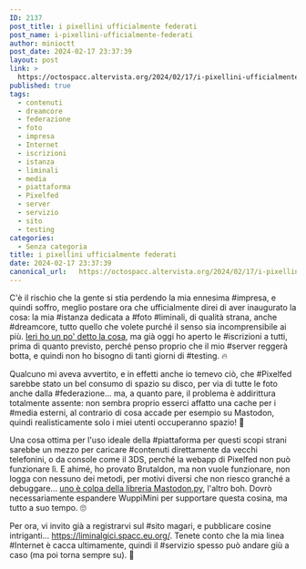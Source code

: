 ```yaml
---
ID: 2137
post_title: i pixellini ufficialmente federati
post_name: i-pixellini-ufficialmente-federati
author: minioctt
post_date: 2024-02-17 23:37:39
layout: post
link: >
  https://octospacc.altervista.org/2024/02/17/i-pixellini-ufficialmente-federati/
published: true
tags:
  - contenuti
  - dreamcore
  - federazione
  - foto
  - impresa
  - Internet
  - iscrizioni
  - istanza
  - liminali
  - media
  - piattaforma
  - Pixelfed
  - server
  - servizio
  - sito
  - testing
categories:
  - Senza categoria
title: i pixellini ufficialmente federati
date: 2024-02-17 23:37:39
canonical_url:   https://octospacc.altervista.org/2024/02/17/i-pixellini-ufficialmente-federati/
---
```

<!-- wp:paragraph -->
<p>C'è il rischio che la gente si stia perdendo la mia ennesima #impresa, e quindi soffro, meglio postare ora che ufficialmente direi di aver inaugurato la cosa: la mia #istanza dedicata a #foto #liminali, di qualità strana, anche #dreamcore, tutto quello che volete purché il senso sia incomprensibile ai più. <a href="https://octospacc.altervista.org/2024/02/16/pixel-liminali/">Ieri ho un po' detto la cosa</a>, ma già oggi ho aperto le #iscrizioni a tutti, prima di quanto previsto, perché penso proprio che il mio #server reggerà botta, e quindi non ho bisogno di tanti giorni di #testing. 🔥️</p>
<!-- /wp:paragraph -->

<!-- wp:paragraph -->
<p>Qualcuno mi aveva avvertito, e in effetti anche io temevo ciò, che #Pixelfed sarebbe stato un bel consumo di spazio su disco, per via di tutte le foto anche dalla #federazione... ma, a quanto pare, il problema è addirittura totalmente assente: non sembra proprio esserci affatto una cache per i #media esterni, al contrario di cosa accade per esempio su Mastodon, quindi realisticamente solo i miei utenti occuperanno spazio! 🥳️</p>
<!-- /wp:paragraph -->

<!-- wp:paragraph -->
<p>Una cosa ottima per l'uso ideale della #piattaforma per questi scopi strani sarebbe un mezzo per caricare #contenuti direttamente da vecchi telefonini, o da console come il 3DS, perché la webapp di Pixelfed non può funzionare lì. E ahimé, ho provato Brutaldon, ma non vuole funzionare, non logga con nessuno dei metodi, per motivi diversi che non riesco granché a debuggare... <a href="https://stackoverflow.com/questions/75816380/how-to-login-on-pixelfed-instances-with-mastodon-py">uno è colpa della libreria Mastodon.py</a>, l'altro boh. Dovrò necessariamente espandere WuppìMini per supportare questa cosina, ma tutto a suo tempo. 🙄️</p>
<!-- /wp:paragraph -->

<!-- wp:paragraph -->
<p>Per ora, vi invito già a registrarvi sul #sito magari, e pubblicare cosine intriganti... <a href="https://liminalgici.spacc.eu.org/">https://liminalgici.spacc.eu.org/</a>. Tenete conto che la mia linea #Internet è cacca ultimamente, quindi il #servizio spesso può andare giù a caso (ma poi torna sempre su). 🙏️</p>
<!-- /wp:paragraph -->